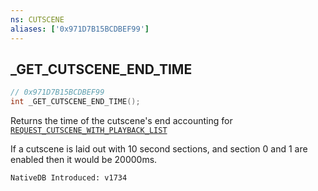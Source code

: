 ```yaml
---
ns: CUTSCENE
aliases: ['0x971D7B15BCDBEF99']
---
```

## _GET_CUTSCENE_END_TIME

```c
// 0x971D7B15BCDBEF99
int _GET_CUTSCENE_END_TIME();
```

Returns the time of the cutscene's end accounting for [`REQUEST_CUTSCENE_WITH_PLAYBACK_LIST`](#_0xC23DE0E91C30B58C) 

If a cutscene is laid out with 10 second sections, and section 0 and 1 are enabled then it would be 20000ms.

```
NativeDB Introduced: v1734
```

